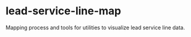 # lead-service-line-map
Mapping process and tools for utilities to visualize lead service line data.
